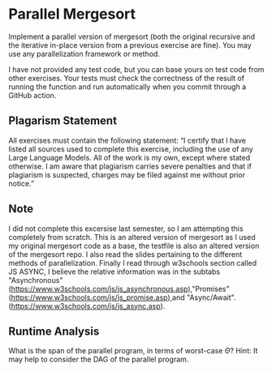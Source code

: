 # Parallel Mergesort

Implement a parallel version of mergesort (both the original recursive and the
iterative in-place version from a previous exercise are fine). You may use any
parallelization framework or method.

I have not provided any test code, but you can base yours on test code from
other exercises. Your tests must check the correctness of the result of running
the function and run automatically when you commit through a GitHub action.

## Plagarism Statement

All exercises must contain the following statement:
“I certify that I have listed all sources used to complete this exercise, including the use
of any Large Language Models. All of the work is my own, except where stated
otherwise. I am aware that plagiarism carries severe penalties and that if plagiarism is
suspected, charges may be filed against me without prior notice.”

## Note
I did not complete this excersise last semester, so I am attempting this completely from scratch. This is an altered version of mergesort as I used my original mergesort code as a base, the testfile is also an altered version of the mergesort repo. I also read the slides pertaining to the different methods of parallelization. Finally I read through w3schools section called JS ASYNC, I believe the relative information was in the subtabs "Asynchronous"(https://www.w3schools.com/js/js_asynchronous.asp),"Promises"(https://www.w3schools.com/js/js_promise.asp),and "Async/Await".(https://www.w3schools.com/js/js_async.asp).

## Runtime Analysis

What is the span of the parallel program, in terms of worst-case $\Theta$? Hint:
It may help to consider the DAG of the parallel program.
